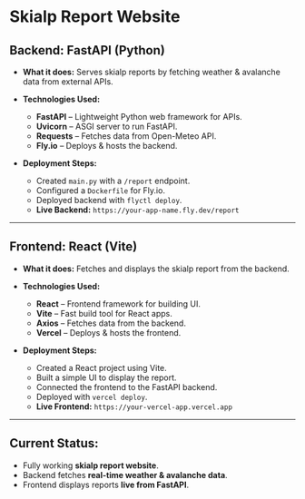 # Skialp Report Website

## Backend: FastAPI (Python)
- **What it does:** Serves skialp reports by fetching weather & avalanche data from external APIs.
- **Technologies Used:**
  - **FastAPI** – Lightweight Python web framework for APIs.
  - **Uvicorn** – ASGI server to run FastAPI.
  - **Requests** – Fetches data from Open-Meteo API.
  - **Fly.io** – Deploys & hosts the backend.

- **Deployment Steps:**
  - Created `main.py` with a `/report` endpoint.
  - Configured a `Dockerfile` for Fly.io.
  - Deployed backend with `flyctl deploy`.
  - **Live Backend:** `https://your-app-name.fly.dev/report`

---

## Frontend: React (Vite) 
- **What it does:** Fetches and displays the skialp report from the backend.
- **Technologies Used:**
  - **React** – Frontend framework for building UI.
  - **Vite** – Fast build tool for React apps.
  - **Axios** – Fetches data from the backend.
  - **Vercel** – Deploys & hosts the frontend.

- **Deployment Steps:**
  - Created a React project using Vite.
  - Built a simple UI to display the report.
  - Connected the frontend to the FastAPI backend.
  - Deployed with `vercel deploy`.
  - **Live Frontend:** `https://your-vercel-app.vercel.app`

---

## Current Status:
- Fully working **skialp report website**.
- Backend fetches **real-time weather & avalanche data**.
- Frontend displays reports **live from FastAPI**.

